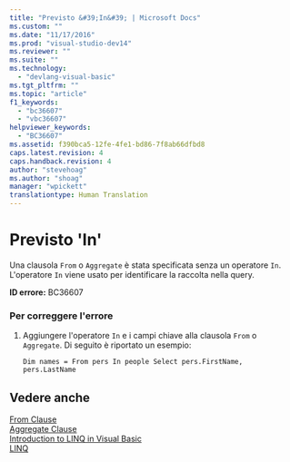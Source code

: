 ```yaml
---
title: "Previsto &#39;In&#39; | Microsoft Docs"
ms.custom: ""
ms.date: "11/17/2016"
ms.prod: "visual-studio-dev14"
ms.reviewer: ""
ms.suite: ""
ms.technology: 
  - "devlang-visual-basic"
ms.tgt_pltfrm: ""
ms.topic: "article"
f1_keywords: 
  - "bc36607"
  - "vbc36607"
helpviewer_keywords: 
  - "BC36607"
ms.assetid: f390bca5-12fe-4fe1-bd86-7f8ab66dfbd8
caps.latest.revision: 4
caps.handback.revision: 4
author: "stevehoag"
ms.author: "shoag"
manager: "wpickett"
translationtype: Human Translation
---
```

# Previsto &#39;In&#39;
Una clausola `From` o `Aggregate` è stata specificata senza un operatore `In`. L'operatore `In` viene usato per identificare la raccolta nella query.  
  
 **ID errore:** BC36607  
  
### Per correggere l'errore  
  
1.  Aggiungere l'operatore `In` e i campi chiave alla clausola `From` o `Aggregate`. Di seguito è riportato un esempio:  
  
    ```vb#  
    Dim names = From pers In people Select pers.FirstName, pers.LastName  
    ```  
  
## Vedere anche  
 [From Clause](../../visual-basic/language-reference/queries/from-clause.md)   
 [Aggregate Clause](../../visual-basic/language-reference/queries/aggregate-clause.md)   
 [Introduction to LINQ in Visual Basic](../../visual-basic/programming-guide/language-features/linq/introduction-to-linq.md)   
 [LINQ](../../visual-basic/programming-guide/language-features/linq/index.md)
